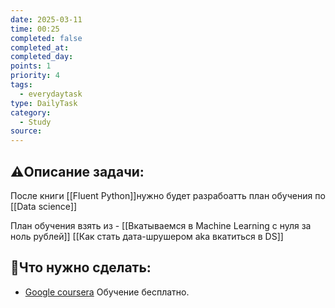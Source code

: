 ```yaml
---
date: 2025-03-11
time: 00:25
completed: false
completed_at: 
completed_day: 
points: 1
priority: 4
tags:
  - everydaytask
type: DailyTask
category:
  - Study
source:
---
```


## ⚠️Описание задачи:

После книги [[Fluent Python]]нужно будет разрабоатть план обучения по [[Data science]]


План обучения взять из - [[Вкатываемся в Machine Learning с нуля за ноль рублей]]
[[Как стать дата-шрушером aka вкатиться в DS]]



## 📝Что нужно сделать:
- [Google coursera](https://www.coursera.org/learn/foundations-of-data-science/supplement/EDWq9/google-advanced-data-analytics-certificate-overview)
   Обучение бесплатно.

